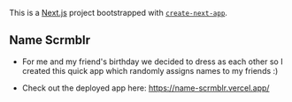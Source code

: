This is a [Next.js](https://nextjs.org) project bootstrapped with [`create-next-app`](https://nextjs.org/docs/app/api-reference/cli/create-next-app).

## Name Scrmblr
- For me and my friend's birthday we decided to dress as each other so I  created this quick app which randomly assigns names to my friends :)

- Check out the deployed app here: https://name-scrmblr.vercel.app/
